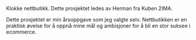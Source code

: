Klokke nettbutikk. Dette prosjektet ledes av Herman fra Kuben 2IMA.

Dette prosjektet er min årsoppgave som jeg valgte selv. Nettbutikken er en praktisk øvelse for å oppnå mine mål og ambisjoner for å bli en stor suksee i ecommerce.